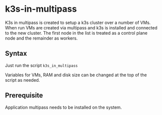 # k3s-in-multipass
K3s in multipass is created to setup a k3s cluster over a number of VMs. When run VMs are created via multipass and k3s is installed and connected to the new cluster.
The first node in the list is treated as a control plane node and the remainder as workers.

## Syntax
Just run the script `k3s_in_multipass`

Variables for VMs, RAM and disk size can be changed at the top of the script as needed.

## Prerequisite
Application multipass needs to be installed on the system.

